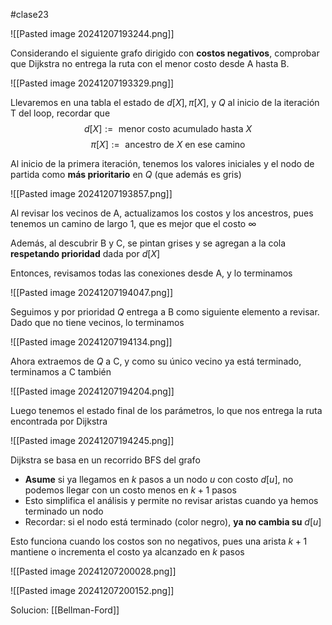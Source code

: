 #clase23 

![[Pasted image 20241207193244.png]]

Considerando el siguiente grafo dirigido con **costos negativos**, comprobar que Dijkstra no entrega la ruta con el menor costo desde A hasta B. 

![[Pasted image 20241207193329.png]]

Llevaremos en una tabla el estado de $d[X], \pi[X]$, y $Q$ al inicio de la iteración T del loop, recordar que $$d[X]:= \text{ menor costo acumulado hasta } X$$ $$\pi[X]:= \text{ ancestro de } X \text{ en ese camino}$$

Al inicio de la primera iteración, tenemos los valores iniciales y el nodo de partida como **más prioritario** en $Q$ (que además es gris)

![[Pasted image 20241207193857.png]]


Al revisar los vecinos de A, actualizamos los costos y los ancestros, pues tenemos un camino de largo 1, que es mejor que el costo $\infty$ 

Además, al descubrir B y C, se pintan grises y se agregan a la cola **respetando prioridad** dada por $d[X]$

Entonces, revisamos todas las conexiones desde A, y lo terminamos

![[Pasted image 20241207194047.png]]

Seguimos y por prioridad $Q$ entrega a B como siguiente elemento a revisar. Dado que no tiene vecinos, lo terminamos

![[Pasted image 20241207194134.png]]

Ahora extraemos de $Q$ a C, y como su único vecino ya está terminado, terminamos a C también

![[Pasted image 20241207194204.png]]

Luego tenemos el estado final de los parámetros, lo que nos entrega la ruta encontrada por Dijkstra

![[Pasted image 20241207194245.png]]

Dijkstra se basa en un recorrido BFS del grafo

- **Asume** si ya llegamos en $k$ pasos a un nodo $u$ con costo $d[u]$, no podemos llegar con un costo menos en $k+1$ pasos
- Esto simplifica el análisis y permite no revisar aristas cuando ya hemos terminado un nodo
- Recordar: si el nodo está terminado (color negro), **ya no cambia su** $d[u]$

Esto funciona cuando los costos son no negativos, pues una arista $k+1$ mantiene o incrementa el costo ya alcanzado en $k$ pasos

![[Pasted image 20241207200028.png]]

![[Pasted image 20241207200152.png]]

Solucion: [[Bellman-Ford]]

